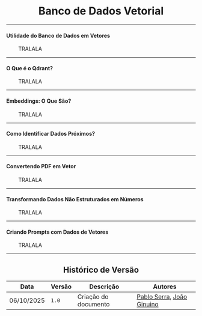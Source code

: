 <center>

# Banco de Dados Vetorial

</center>

---

#### Utilidade do Banco de Dados em Vetores

<div align="justify">

&emsp;&emsp;
TRALALA
</div>

---

#### O Que é o Qdrant?

<div align="justify">

&emsp;&emsp;
TRALALA
</div>

---

#### Embeddings: O Que São?

<div align="justify">

&emsp;&emsp;
TRALALA
</div>

---

#### Como Identificar Dados Próximos?

<div align="justify">

&emsp;&emsp;
TRALALA
</div>

---

#### Convertendo PDF em Vetor

<div align="justify">

&emsp;&emsp;
TRALALA
</div>

---

#### Transformando Dados Não Estruturados em Números

<div align="justify">

&emsp;&emsp;
TRALALA
</div>

---

#### Criando Prompts com Dados de Vetores

<div align="justify">

&emsp;&emsp;
TRALALA
</div>

---

<center>

## Histórico de Versão

</center>

<div style="margin: 0 auto; width: fit-content;">

| Data       | Versão | Descrição            | Autores                                                   |
|------------|--------|----------------------|-----------------------------------------------------------|
| 06/10/2025 | `1.0`  | Criação do documento | [Pablo Serra](https://github.com/Pabloserrapxx), [João Ginuino](https://github.com/i-JSS) |

</div>
